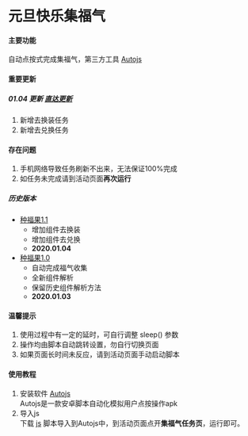 # 元旦快乐集福气

#### 主要功能  
自动点按式完成集福气，第三方工具 [Autojs](../../apk)

#### 重要更新
##### 01.04 更新 [直达更新](./release/种福果1.1.js)
1. 新增去换装任务
2. 新增去兑换任务

#### 存在问题
1. 手机网络导致任务刷新不出来，无法保证100%完成
2. 如任务未完成请到活动页面**再次运行**

##### 历史版本
* [种福果1.1](./release/种福果1.1.js)
	+ 增加组件去换装
	+ 增加组件去兑换
	+ **2020.01.04**
* [种福果1.0](./release/history/种福果1.0.js)
    + 自动完成福气收集
    + 全新组件解析
    + 保留历史组件解析方法
    + **2020.01.03**

#### 温馨提示
1. 使用过程中有一定的延时，可自行调整 <kdb> sleep() </kbd> 参数
2. 操作均由脚本自动跳转设置，勿自行切换页面
3. 如果页面长时间未反应，请到活动页面手动启动脚本

#### 使用教程
1. 安装软件 [Autojs](../../apk)  
Autojs是一款安卓脚本自动化模拟用户点按操作apk
2. 导入js  
下载 [js](release) 脚本导入到Autojs中，到活动页面点开**集福气任务页**，运行即可。
